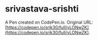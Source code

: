 # srivastava-srishti

A Pen created on CodePen.io. Original URL: [https://codepen.io/srik30/full/yLONwZK](https://codepen.io/srik30/full/yLONwZK).


